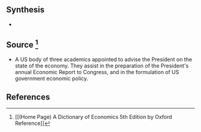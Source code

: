 ## Synthesis
- 
## Source [^1]
- A US body of three academics appointed to advise the President on the state of the economy. They assist in the preparation of the President's annual Economic Report to Congress, and in the formulation of US government economic policy.
## References

[^1]: [[(Home Page) A Dictionary of Economics 5th Edition by Oxford Reference]]